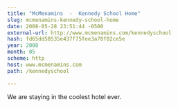 ```yaml
---
title: "McMenamins  -  Kennedy School Home"
slug: mcmenamins-kennedy-school-home
date: 2008-05-28 23:51:44 -0500
external-url: http://www.mcmenamins.com/kennedyschool
hash: fd65dd58535e437f75fee3a70f02ce5e
year: 2008
month: 05
scheme: http
host: www.mcmenamins.com
path: /kennedyschool

---
```


We are staying in the coolest hotel ever. 
